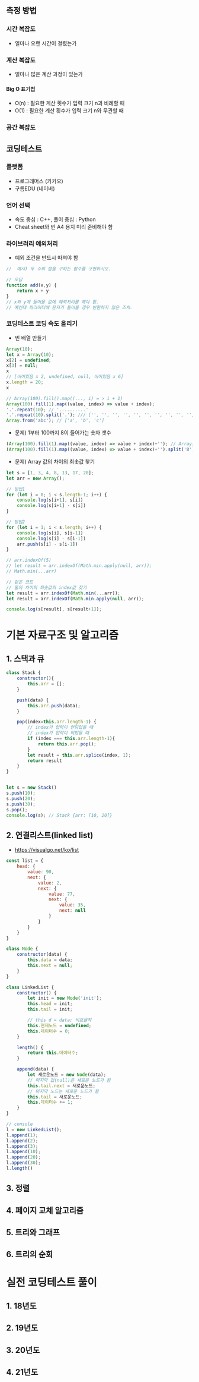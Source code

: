 ## 측정 방법
### 시간 복잡도
 * 얼마나 오랜 시간이 걸렸는가

### 계산 복잡도
 * 얼마나 많은 계산 과정이 있는가

#### Big O 표기법
 * O(n) : 필요한 계산 횟수가 입력 크기 n과 비례할 때
 * O(1) : 필요한 계산 횟수가 입력 크기 n와 무관할 때

### 공간 복잡도

## 코딩테스트
### 플랫폼
 * 프로그래머스 (카카오)
 * 구름EDU (네이버)
### 언어 선택
 * 속도 중심 : C++, 풀이 중심 : Python
 * Cheat sheet와 빈 A4 용지 미리 준비해야 함
### 라이브러리 예외처리
 * 예외 조건을 반드시 따져야 함
 ```js
 //  예시) 두 수의 합을 구하는 함수를 구현하시오.

 // 오답
 function add(x,y) {
     return x + y
 }
 // x와 y에 들어올 값에 예외처리를 해야 함.
 // 예컨대 파라미터에 문자가 들어올 경우 반환하지 않은 조치.
 ```

### 코딩테스트 코딩 속도 올리기
* 빈 배열 만들기
```js
Array(10);
let x = Array(10);
x[2] = undefined;
x[3] = null;
x
// [비어있음 x 2, undefined, null, 비어있음 x 6]
x.length = 20;
x

// Array(100).fill().map((..., i) = > i + 1)
Array(100).fill(1).map((value, index) => value + index);
'.'.repeat(10); // '..........'
'.'.repeat(10).split('.'); /// ['', '', '', '', '', '', '', '', '', '', ''] (11개)
Array.from('abc'); // ['a', 'b', 'c']

```
 * 문제) 1부터 100까지 8이 들어가는 숫자 갯수
```js
(Array(100).fill(1).map((value, index) => value + index)+''); // Array를 문자열로 바꿈 (+'')
(Array(100).fill(1).map((value, index) => value + index)+'').split('8').length - 1; // 8을 기준으로 split 해서 반환된 Array의 길이의 1을 뺀 값
```
 * 문제) Array 값의 차이의 최솟값 찾기
```js
let s = [1, 3, 4, 8, 13, 17, 20];
let arr = new Array();

// 방법1
for (let i = 0; i < s.length-1; i++) {
    console.log(s[i+1], s[i])
    console.log(s[i+1] - s[i])
}

// 방법2
for (let i = 1; i < s.length; i++) {
    console.log(s[i], s[i-1])
    console.log(s[i] - s[i-1])
    arr.push(s[i] - s[i-1])
}
```
```js
// arr.indexOf(5)
// let result = arr.indexOf(Math.min.apply(null, arr));
// Math.min(...arr)

// 같은 코드
// 둘의 차이의 최솟값의 index값 찾기
let result = arr.indexOf(Math.min(...arr));
let result = arr.indexOf(Math.min.apply(null, arr));

console.log(s[result], s[result+1]);
```


# 기본 자료구조 및 알고리즘
## 1. 스택과 큐
```js
class Stack {
    constructor(){
        this.arr = [];
    }

    push(data) {
        this.arr.push(data);
    }

    pop(index=this.arr.length-1) {
        // index가 입력이 안되었을 때
        // index가 입력이 되었을 때
        if (index === this.arr.length-1){
            return this.arr.pop();
        }
        let result = this.arr.splice(index, 1);
        return result
    }
}


let s = new Stack()
s.push(10);
s.push(20);
s.push(30);
s.pop();
console.log(s); // Stack {arr: [10, 20]}
```
## 2. 연결리스트(linked list)
 * https://visualgo.net/ko/list
```js
const list = {
    head: {
        value: 90,
        next: {
            value: 2,
            next: {
                value: 77,
                next: {
                    value: 35,
                    next: null
                }
            }
        }
    }
}

class Node {
    constructor(data) {
        this.data = data;
        this.next = null;
    }
}

class LinkedList {
    constructor() {
        let init = new Node('init');
        this.head = init;
        this.tail = init;

        // this d = data; 비효율적
        this.현재노드 = undefined;
        this.데이터수 = 0;
    }

    length() {
        return this.데이터수;
    }

    append(data) {
        let 새로운노드 = new Node(data);
        // 마지막 값(null)은 새로운 노드가 됨
        this.tail.next = 새로운노드;
        // 마지막 노드는 새로운 노드가 됨
        this.tail = 새로운노드;
        this.데이터수 += 1;
    }
}

// console
l = new LinkedList();
l.append(1);
l.append(2);
l.append(3);
l.append(10);
l.append(20);
l.append(30);
l.length()
```
## 3. 정렬
## 4. 페이지 교체 알고리즘
## 5. 트리와 그래프
## 6. 트리의 순회

# 실전 코딩테스트 풀이
## 1. 18년도
## 2. 19년도
## 3. 20년도
## 4. 21년도